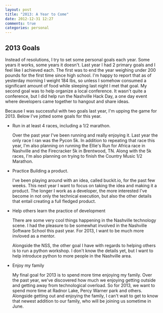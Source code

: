 ```yaml
---
layout: post
title: "2013: A Year to Come"
date: 2012-12-31 12:27
comments: true
categories: personal
---
```

2013 Goals
----------

Instead of resolutions, I try to set some personal goals each year. Some years it works, 
some years it doesn't. Last year I had 2 primary goals and I feel like I achieved each.
The first was to end the year weighing under 200 pounds for the first time since high school. I'm happy to report that as of yesterday morning I weight 184 lbs, so unless I somehow consumed a significant
amount of food while sleeping last night I met that goal. My second goal was to help organize 
a local conference. It wasn't quite a conference, but I did help run the Nashville Hack Day, a 
one day event where developers came together to hangout and share ideas.

Because I was successful with two goals last year, I'm upping the game for 2013. Below I've jotted 
some goals for this year.

- Run in at least 4 races, including a 1/2 marathon.

    Over the past year I've been running and really enjoying it. Last year the only race I ran was the Pycon 5k. In addition to 
repeating that race this year, I'm also planning on running the Ellie's Run for Africa race in Nashville and the Firecracker 5k in Brentwood, TN. 
Along with the 5k races, I'm also planning on trying to finish the Country Music 1/2 Marathon.
- Practice Building a product.

    I've been playing around with an idea, called buckit.io, for the past few weeks. This next year I want to focus on taking the idea and making it
a product. The longer I work as a developer, the more interested I've become in not only the technical execution, but also the other details that entail
creating a full fledged product.
- Help others learn the practice of development

    There are some very cool things happening in the Nashville technology scene. I had the pleasure to be somewhat involved in the Nashville Software School this past year. For 2013, I want to be much more invloved as a mentor.

    Alongside the NSS, the other goal I have with regards to helping others is to run a python workshop. I don't know the details yet, but I want to help introduce python to more people in the Nashville area.

- Enjoy my family

    My final goal for 2013 is to spend more time enjoying my family. Over the past year, we've discovered how much we enjoying getting outside and getting away from technological overload. So for 2013, we want to spend more time at Radnor Lake, Percy Warner park and others. Alongside getting out and enjoying the family, I can't wait to get to know that newest addition to our family, who will be joining us sometime in June.

